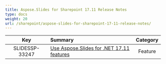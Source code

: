 ```yaml
---
title: Aspose.Slides for Sharepoint 17.11 Release Notes
type: docs
weight: 20
url: /sharepoint/aspose-slides-for-sharepoint-17-11-release-notes/
---
```


|**Key** |**Summary** |**Category** |
| :-: | :- | :-: |
|SLIDESSP-33247|[Use Aspose.Slides for .NET 17.11 features](/slides/net/aspose-slides-for-net-17-11-release-notes/)|Feature|

